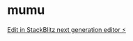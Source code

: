 # mumu

[Edit in StackBlitz next generation editor ⚡️](https://stackblitz.com/~/github.com/muathzoubi/mumu)
